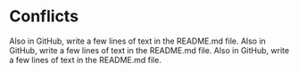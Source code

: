 # Conflicts

Also in GitHub, write a few lines of text in the README.md file.
Also in GitHub, write a few lines of text in the README.md file.
Also in GitHub, write a few lines of text in the README.md file.
